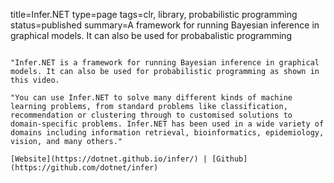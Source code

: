 title=Infer.NET
type=page
tags=clr, library, probabilistic programming
status=published
summary=A framework for running Bayesian inference in graphical models. It can also be used for probabalistic programming
~~~~~~

"Infer.NET is a framework for running Bayesian inference in graphical models. It can also be used for probabilistic programming as shown in this video. 

"You can use Infer.NET to solve many different kinds of machine learning problems, from standard problems like classification, recommendation or clustering through to customised solutions to domain-specific problems. Infer.NET has been used in a wide variety of domains including information retrieval, bioinformatics, epidemiology, vision, and many others."

[Website](https://dotnet.github.io/infer/) | [Github](https://github.com/dotnet/infer)
